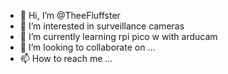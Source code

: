 - 👋 Hi, I’m @TheeFluffster
- 👀 I’m interested in surveillance cameras
- 🌱 I’m currently learning rpi pico w with arducam 
- 💞️ I’m looking to collaborate on ...
- 📫 How to reach me ...

<!---
TheeFluffster/TheeFluffster is a ✨ special ✨ repository because its `README.md` (this file) appears on your GitHub profile.
You can click the Preview link to take a look at your changes.
--->
